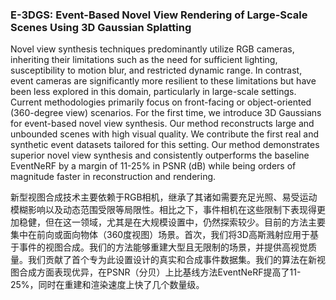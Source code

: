 ### E-3DGS: Event-Based Novel View Rendering of Large-Scale Scenes Using 3D Gaussian Splatting

Novel view synthesis techniques predominantly utilize RGB cameras, inheriting their limitations such as the need for sufficient lighting, susceptibility to motion blur, and restricted dynamic range. In contrast, event cameras are significantly more resilient to these limitations but have been less explored in this domain, particularly in large-scale settings. Current methodologies primarily focus on front-facing or object-oriented (360-degree view) scenarios. For the first time, we introduce 3D Gaussians for event-based novel view synthesis. Our method reconstructs large and unbounded scenes with high visual quality. We contribute the first real and synthetic event datasets tailored for this setting. Our method demonstrates superior novel view synthesis and consistently outperforms the baseline EventNeRF by a margin of 11-25% in PSNR (dB) while being orders of magnitude faster in reconstruction and rendering.

新型视图合成技术主要依赖于RGB相机，继承了其诸如需要充足光照、易受运动模糊影响以及动态范围受限等局限性。相比之下，事件相机在这些限制下表现得更加稳健，但在这一领域，尤其是在大规模设置中，仍然探索较少。目前的方法主要集中在前向或面向物体（360度视图）场景。首次，我们将3D高斯溅射应用于基于事件的视图合成。我们的方法能够重建大型且无限制的场景，并提供高视觉质量。我们贡献了首个专为此设置设计的真实和合成事件数据集。我们的算法在新视图合成方面表现优异，在PSNR（分贝）上比基线方法EventNeRF提高了11-25%，同时在重建和渲染速度上快了几个数量级。
